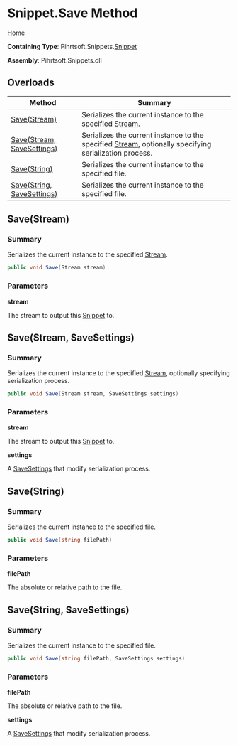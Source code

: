 <a name="_top"></a>

# Snippet\.Save Method

[Home](../../../../README.md#_top)

**Containing Type**: Pihrtsoft\.Snippets\.[Snippet](../README.md#_top)

**Assembly**: Pihrtsoft\.Snippets\.dll

## Overloads

| Method | Summary |
| ------ | ------- |
| [Save(Stream)](#Pihrtsoft_Snippets_Snippet_Save_System_IO_Stream_) | Serializes the current instance to the specified [Stream](https://docs.microsoft.com/en-us/dotnet/api/system.io.stream)\. |
| [Save(Stream, SaveSettings)](#Pihrtsoft_Snippets_Snippet_Save_System_IO_Stream_Pihrtsoft_Snippets_SaveSettings_) | Serializes the current instance to the specified [Stream](https://docs.microsoft.com/en-us/dotnet/api/system.io.stream), optionally specifying serialization process\. |
| [Save(String)](#Pihrtsoft_Snippets_Snippet_Save_System_String_) | Serializes the current instance to the specified file\. |
| [Save(String, SaveSettings)](#Pihrtsoft_Snippets_Snippet_Save_System_String_Pihrtsoft_Snippets_SaveSettings_) | Serializes the current instance to the specified file\. |

## Save\(Stream\) <a name="Pihrtsoft_Snippets_Snippet_Save_System_IO_Stream_"></a>

### Summary

Serializes the current instance to the specified [Stream](https://docs.microsoft.com/en-us/dotnet/api/system.io.stream)\.

```csharp
public void Save(Stream stream)
```

### Parameters

**stream**

The stream to output this [Snippet](../README.md#_top) to\.

## Save\(Stream, SaveSettings\) <a name="Pihrtsoft_Snippets_Snippet_Save_System_IO_Stream_Pihrtsoft_Snippets_SaveSettings_"></a>

### Summary

Serializes the current instance to the specified [Stream](https://docs.microsoft.com/en-us/dotnet/api/system.io.stream), optionally specifying serialization process\.

```csharp
public void Save(Stream stream, SaveSettings settings)
```

### Parameters

**stream**

The stream to output this [Snippet](../README.md#_top) to\.

**settings**

A [SaveSettings](../../SaveSettings/README.md#_top) that modify serialization process\.

## Save\(String\) <a name="Pihrtsoft_Snippets_Snippet_Save_System_String_"></a>

### Summary

Serializes the current instance to the specified file\.

```csharp
public void Save(string filePath)
```

### Parameters

**filePath**

The absolute or relative path to the file\.

## Save\(String, SaveSettings\) <a name="Pihrtsoft_Snippets_Snippet_Save_System_String_Pihrtsoft_Snippets_SaveSettings_"></a>

### Summary

Serializes the current instance to the specified file\.

```csharp
public void Save(string filePath, SaveSettings settings)
```

### Parameters

**filePath**

The absolute or relative path to the file\.

**settings**

A [SaveSettings](../../SaveSettings/README.md#_top) that modify serialization process\.